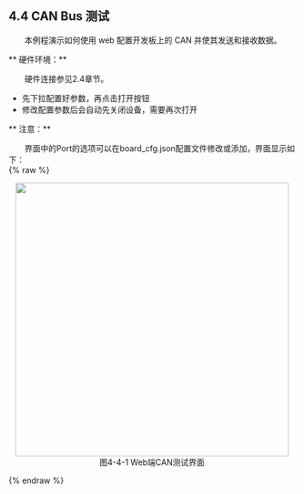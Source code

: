 ## 4.4 CAN Bus 测试

&emsp;&emsp;本例程演示如何使用 web 配置开发板上的 CAN 并使其发送和接收数据。

** 硬件环境：**

&emsp;&emsp;硬件连接参见2.4章节。

- 先下拉配置好参数，再点击打开按钮
- 修改配置参数后会自动先关闭设备，需要再次打开

** 注意：**    

&emsp;&emsp;界面中的Port的选项可以在board_cfg.json配置文件修改或添加，界面显示如下：   
{% raw %}
<div  align="center" >
<img src="/imagech/WEB-CAN.png",alt="cover", width=480 >
</div>
<div align="center" > 图4-4-1 Web端CAN测试界面 </div>
<p></p>
{% endraw %}  





